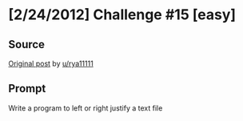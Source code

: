 # [2/24/2012] Challenge #15 [easy]

## Source

[Original post](https://old.reddit.com/r/dailyprogrammer/comments/q4c34/2242012_challenge_15_easy/) by [u/rya11111](https://old.reddit.com/user/rya11111)

## Prompt

Write a program to left or right justify a text file
